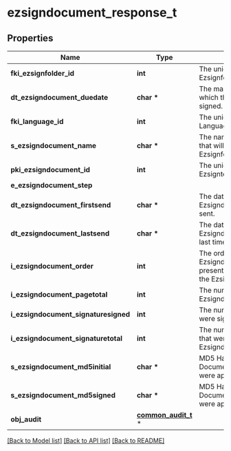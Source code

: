 # ezsigndocument_response_t

## Properties
Name | Type | Description | Notes
------------ | ------------- | ------------- | -------------
**fki_ezsignfolder_id** | **int** | The unique ID of the Ezsignfolder | 
**dt_ezsigndocument_duedate** | **char \*** | The maximum date and time at which the document can be signed. | 
**fki_language_id** | **int** | The unique ID of the Language.  Valid values:  |Value|Description| |-|-| |1|French| |2|English| | 
**s_ezsigndocument_name** | **char \*** | The name of the document that will be presented to Ezsignfoldersignerassociations | 
**pki_ezsigndocument_id** | **int** | The unique ID of the Ezsigntemplate | 
**e_ezsigndocument_step** |  |  | 
**dt_ezsigndocument_firstsend** | **char \*** | The date and time when the Ezsigndocument was first sent. | 
**dt_ezsigndocument_lastsend** | **char \*** | The date and time when the Ezsigndocument was sent the last time. | 
**i_ezsigndocument_order** | **int** | The order in which the Ezsigndocument will be presented to the signatory in the Ezsignfolder. | 
**i_ezsigndocument_pagetotal** | **int** | The number of pages in the Ezsigndocument. | 
**i_ezsigndocument_signaturesigned** | **int** | The number of signatures that were signed in the document. | 
**i_ezsigndocument_signaturetotal** | **int** | The number of total signatures that were requested in the Ezsigndocument. | 
**s_ezsigndocument_md5initial** | **char \*** | MD5 Hash of the initial PDF Document before signatures were applied to it. | 
**s_ezsigndocument_md5signed** | **char \*** | MD5 Hash of the final PDF Document after all signatures were applied to it. | 
**obj_audit** | [**common_audit_t**](common_audit.md) \* |  | 

[[Back to Model list]](../README.md#documentation-for-models) [[Back to API list]](../README.md#documentation-for-api-endpoints) [[Back to README]](../README.md)


